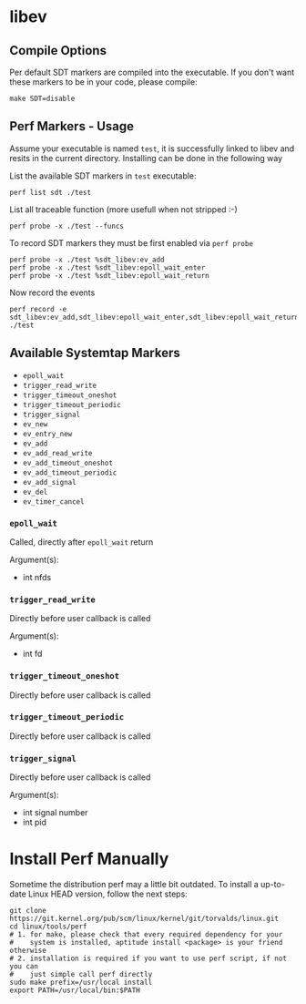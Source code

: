 # libev

## Compile Options

Per default SDT markers are compiled into the executable.
If you don't want these markers to be in your code, please
compile:

```
make SDT=disable
```

## Perf Markers - Usage

Assume your executable is named `test`, it is successfully linked to libev and
resits in the current directory. Installing can be done in the following way

List the available SDT markers in `test` executable:

```
perf list sdt ./test
```

List all traceable function (more usefull when not stripped :-)

```
perf probe -x ./test --funcs
```

To record SDT markers they must be first enabled via `perf probe`

```
perf probe -x ./test %sdt_libev:ev_add
perf probe -x ./test %sdt_libev:epoll_wait_enter
perf probe -x ./test %sdt_libev:epoll_wait_return
```

Now record the events

```
perf record -e sdt_libev:ev_add,sdt_libev:epoll_wait_enter,sdt_libev:epoll_wait_return ./test
```

## Available Systemtap Markers

- `epoll_wait`
- `trigger_read_write`
- `trigger_timeout_oneshot`
- `trigger_timeout_periodic`
- `trigger_signal`
- `ev_new`
- `ev_entry_new`
- `ev_add`
- `ev_add_read_write`
- `ev_add_timeout_oneshot`
- `ev_add_timeout_periodic`
- `ev_add_signal`
- `ev_del`
- `ev_timer_cancel`

### `epoll_wait`

Called, directly after `epoll_wait` return

Argument(s):

- int nfds

### `trigger_read_write`

Directly before user callback is called

Argument(s):

- int fd

### `trigger_timeout_oneshot`

Directly before user callback is called


### `trigger_timeout_periodic`

Directly before user callback is called


### `trigger_signal`

Directly before user callback is called

Argument(s):

- int signal number
- int pid

# Install Perf Manually

Sometime the distribution perf may a little bit outdated. To
install a up-to-date Linux HEAD version, follow the next steps:

```
git clone https://git.kernel.org/pub/scm/linux/kernel/git/torvalds/linux.git
cd linux/tools/perf
# 1. for make, please check that every required dependency for your
#    system is installed, aptitude install <package> is your friend otherwise
# 2. installation is required if you want to use perf script, if not you can
#    just simple call perf directly
sudo make prefix=/usr/local install
export PATH=/usr/local/bin:$PATH
```
